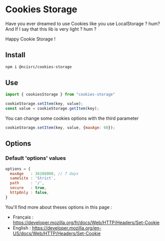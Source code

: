 # Cookies Storage

Have you ever dreamed to use Cookies like you use LocalStorage ? hum?
And If I say that this lib is very light ? hum ?

Happy Cookie Storage !

## Install
```bash
npm i @ncisrc/cookies-storage
```
## Use
```javascript
import { cookiesStorage } from "cookies-storage"

cookieStorage.setItem(key, value);
const value = cookieStorage.getItem(key);
```

You can change some cookies options with the third parameter
```javascript
cookieStorage.setItem(key, value, {maxAge: 60});
```

## Options

### Default 'options' values
```javascript
options = {
  maxAge   : 36288000, // 7 days
  sameSite : 'Strict',
  path     : '/',
  secure   : true,
  httpOnly : false,
}
```

You'll find more about theses options in this page :
- Français : https://developer.mozilla.org/fr/docs/Web/HTTP/Headers/Set-Cookie
- English  : https://developer.mozilla.org/en-US/docs/Web/HTTP/Headers/Set-Cookie

